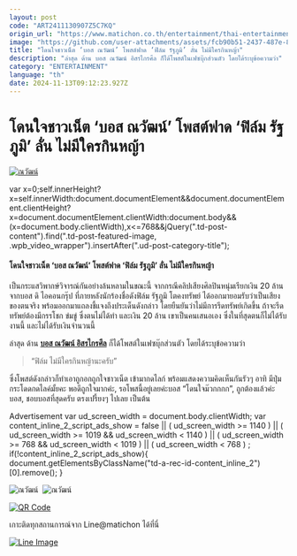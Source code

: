 ```yaml
---
layout: post
code: "ART2411130907Z5C7KQ"
origin_url: "https://www.matichon.co.th/entertainment/thai-entertainment/news_4896701"
image: "https://github.com/user-attachments/assets/fcb90b51-2437-487e-8e42-9258a9d2da7a"
title: "โดนใจชาวเน็ต ‘บอส ณวัฒน์’ โพสต์ฟาด ‘ฟิล์ม รัฐภูมิ’ ลั่น ไม่มีใครกินหญ้า"
description: "ล่าสุด ด้าน บอส ณวัฒน์ อิสรไกรศีล ก็ได้โพสต์ในเฟซบุ๊กส่วนตัว โดยได้ระบุข้อความว่า"
category: "ENTERTAINMENT"
language: "th"
date: 2024-11-13T09:12:23.927Z
---
```


# โดนใจชาวเน็ต ‘บอส ณวัฒน์’ โพสต์ฟาด ‘ฟิล์ม รัฐภูมิ’ ลั่น ไม่มีใครกินหญ้า

[![ณวัฒน์](https://www.matichon.co.th/wp-content/uploads/2024/11/donejai1.jpg "donejai1")](https://www.matichon.co.th/wp-content/uploads/2024/11/donejai1.jpg)

var x=0;self.innerHeight?x=self.innerWidth:document.documentElement&&document.documentElement.clientHeight?x=document.documentElement.clientWidth:document.body&&(x=document.body.clientWidth),x<=768&&jQuery(".td-post-content").find(".td-post-featured-image, .wpb\_video\_wrapper").insertAfter(".ud-post-category-title");

#### **โดนใจชาวเน็ต ‘บอส ณวัฒน์’ โพสต์ฟาด ‘ฟิล์ม รัฐภูมิ’ ลั่น ไม่มีใครกินหญ้า**

เป็นกระแสวิพากษ์วิจารณ์กันอย่างล้นหลามในขณะนี้ จากกรณีคลิปเสียงศิลปินหนุ่มเรียกเงิน 20 ล้าน จากบอส ดิ ไอคอนกรุ๊ป ที่ภายหลังนักร้องชื่อดังฟิล์ม รัฐภูมิ โตคงทรัพย์ ได้ออกมายอมรับว่าเป็นเสียงของตนจริง พร้อมออกมาแถลงชี้แจงถึงประเด็นดังกล่าว โดยยืนยันว่าไม่มีการรีดทรัพย์เกิดขึ้น ถ้าจะรีดทรัพย์ต้องมีกรรโชก ข่มขู่ ซึ่งตนไม่ได้ทำ และเงิน 20 ล้าน เขาเป็นคนเสนอเอง ซึ่งในที่สุดตนก็ไม่ได้รับงานนี้ และไม่ได้รับเงินจำนวนนี้

ล่าสุด ด้าน [**บอส ณวัฒน์ อิสรไกรศีล**](https://www.facebook.com/NawatTV/?locale=th_TH) ก็ได้โพสต์ในเฟซบุ๊กส่วนตัว โดยได้ระบุข้อความว่า

> “ฟิล์ม ไม่มีใครกินหญ้านะครับ”

ซึ่งโพสต์ดังกล่าวก็ทำเอาถูกอกถูกใจชาวเน็ต เข้ามากดไลก์ พร้อมแสดงความคิดเห็นกันรัวๆ อาทิ มีปุ่มกระโดดกดไลค์มั้ยคะ พอดีถูกใจมากค่ะ, รอโพสนี้อยู่เลยค่ะบอส “โดนใจม๊วกกกก”, ถูกต้องแล้วค่ะบอส, ชอบบอสที่สุดครับ ตรงเปรี้ยงๆ ไปเลย เป็นต้น

Advertisement var ud\_screen\_width = document.body.clientWidth; var content\_inline\_2\_script\_ads\_show = false || ( ud\_screen\_width >= 1140 ) || ( ud\_screen\_width >= 1019 && ud\_screen\_width < 1140 ) || ( ud\_screen\_width >= 768 && ud\_screen\_width < 1019 ) || ( ud\_screen\_width < 768 ) ; if(!content\_inline\_2\_script\_ads\_show){ document.getElementsByClassName("td-a-rec-id-content\_inline\_2")\[0\].remove(); }

![ณวัฒน์](https://www.matichon.co.th/wp-content/uploads/2024/11/Screenshot-2024-11-13-154754.png)  ![ณวัฒน์](https://www.matichon.co.th/wp-content/uploads/2024/11/442473921_1015336563288090_6907735371393083994_n_0.jpg)

[![QR Code](https://www.matichon.co.th/wp-content/uploads/2023/07/wob1371z.jpg)](https://lin.ee/ht0nDxX)

เกาะติดทุกสถานการณ์จาก Line@matichon ได้ที่นี่

[![Line Image](https://www.matichon.co.th/wp-content/uploads/2023/07/th.png)](https://lin.ee/ht0nDxX)